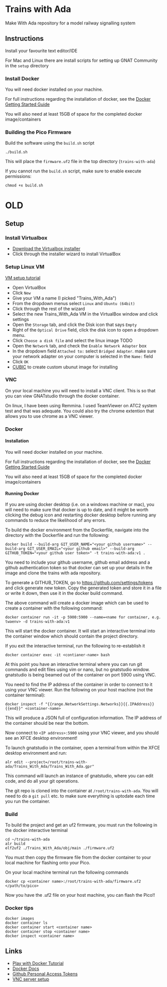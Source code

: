 # Trains with Ada
Make With Ada repository for a model railway signalling system

## Instructions
Install your favourite text editor/IDE

For Mac and Linux there are install scripts for setting up GNAT Community in the `setup` directory

### Install Docker
You will need docker installed on your machine.

For full instructions regarding the installation of docker, see the [Docker Getting Started Guide](https://www.docker.com/get-started)

You will also need at least 15GB of space for the completed docker image/containers

### Building the Pico Firmware

Build the software using the `build.sh` script
```
./build.sh
```
This will place the `firmware.uf2` file in the top directory (`trains-with-ada`)

If you cannot run the `build.sh` script, make sure to enable execute permissions:
```
chmod +x build.sh
```


# OLD
##  Setup

### Install Virtualbox
- [Download the Virtualbox installer](https://www.oracle.com/virtualization/technologies/vm/downloads/virtualbox-downloads.html)
- Click through the installer wizard to install VirtualBox

### Setup Linux VM
[VM setup tutorial](https://community.microcenter.com/kb/articles/419-how-to-install-linux-in-a-virtual-machine-windows-10)
- Open VirtualBox
- Click `New`
- Give your VM a name (I picked "Trains_With_Ada")
- From the dropdown menus select `Linux` and `Ubuntu (64bit)`
- Click through the rest of the wizard
- Select the new Trains_With_Ada VM in the VirtualBox window and click settings
- Open the `Storage` tab, and click the Disk icon that says `Empty`
- Right of the `Optical Drive` field, click the disk icon to open a dropdown menu. 
- Click `Choose a disk file` and select the linux image TODO
- Open the `Network` tab, and check the `Enable Network Adapter` box
- In the dropdown field `Attached to:` select `Bridged Adapter`. make sure your network adapter on your computer is selected in the `Name:` field
- Click `OK`
- [CUBIC](https://linuxhint.com/customize_ubuntu_iso_create_spin/) to create custom ubunut image for installing


### VNC
On your local machine you will need to install a VNC client. This is so that you can view GNATstudio through the docker container.

On linux, I have been using Remmina. I used TeamViewer on ATC2 system test and that was adequate. You could also try the chrome extention that allows you to use chrome as a VNC viewer.

### Docker

#### Installation
You will need docker installed on your machine.

For full instructions regarding the installation of docker, see the [Docker Getting Started Guide](https://www.docker.com/get-started)

You will also need at least 15GB of space for the completed docker image/containers

#### Running Docker
If you are using docker desktop (i.e. on a windows machine or mac), you will need to make sure that docker is up to date, and it might be worth clicking the debug icon and restarting docker desktop before running any commands to reduce the likelihood of any errors.

To build the docker environment from the Dockerfile, navigate into the directory with the Dockerfile and run the following:
```
docker build --build-arg GIT_USER_NAME="<your github username>" --build-arg GIT_USER_EMAIL="<your github email>" --build-arg GITHUB_TOKEN="<your github user token>" -t trains-with-ada:v1 .
```
You need to include your github username, github email address and a github authentication token so that docker can set up your details in the image and clone the trains with ada repository.

To generate a GITHUB_TOKEN, go to https://github.com/settings/tokens and click generate new token. Copy the generated token and store it in a file or write it down, then use it in the docker build command.

The above command will create a docker image which can be used to create a container with the following command:

```
docker container run -it -p 5900:5900 --name=<name for container, e.g. twaenv> -d trains-with-ada:v1
```

This will start the docker container. It will start an interactive terminal into the container window which should contain the project directory.

If you exit the interactive terminal, run the following to re-establish it
```
docker container exec -it <contianer-name> bash
```

At this point you have an interactive terminal where you can run git commands and edit files using vim or nano, but no gnatstudio window. gnatstudio is being beamed out of the container on port 5900 using VNC.

You need to find the IP address of the container in order to connect to it using your VNC viewer. Run the following on your host machine (not the container terminal):
```
docker inspect -f "{{range.NetworkSettings.Networks}}{{.IPAddress}}{{end}}" <container-name>
```

This will produce a JSON full of configuration information. The IP address of the container should be near the bottom.

Now connect to `<IP address>:5900` using your VNC viewer, and you should see an XFCE desktop environment!

To launch gnatstudio in the container, open a terminal from within the XFCE desktop environment and run:
```
alr edit --project=/root/trains-with-ada/Trains_With_Ada/Trains_With_Ada.gpr"
```
This command will launch an instance of gnatstudio, where you can edit code, and do all your git operations.

The git repo is cloned into the container at `/root/trains-with-ada`. You will need to do a `git pull` etc. to make sure everything is uptodate each time you run the container.


### Build
To build the project and get an uf2 firmware, you must run the following in the docker interactive terminal
```
cd ~/trains-with-ada
alr build
elf2uf2 ./Trains_With_Ada/obj/main ./firmware.uf2
```

You must then copy the firmware file from the docker container to your local machine for flashing onto your Pico.

On your local machine terminal run the following commands
```
docker cp <container name>:/root/trains-with-ada/firmware.uf2 </path/to/pico>
```
Now you have the .uf2 file on your host machine, you can flash the Pico!!

### Docker tips
```
docker images
docker container ls
docker container start <container name>
docker container stop <container name>
docker inspect <container name>
```

## Links
- [Play with Docker Tutorial](https://training.play-with-docker.com/)
- [Docker Docs](https://docs.docker.com/)
- [Github Personal Access Tokens](https://docs.github.com/en/github/authenticating-to-github/keeping-your-account-and-data-secure/creating-a-personal-access-token)
- [VNC server setup](https://www.cloudsavvyit.com/10520/how-to-run-gui-applications-in-a-docker-container/)


